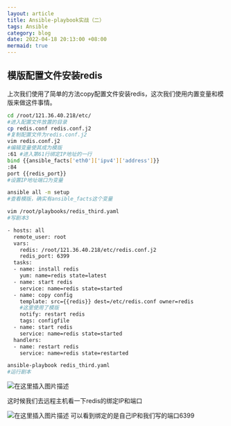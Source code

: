 ```yaml
---
layout: article
title: Ansible-playbook实战（二）
tags: Ansible
category: blog
date: 2022-04-18 20:13:00 +08:00
mermaid: true
---
```

## 模版配置文件安装redis
上次我们使用了简单的方法copy配置文件安装redis，这次我们使用内置变量和模版来做这件事情。

```bash
cd /root/121.36.40.218/etc/
#进入配置文件放置的目录
cp redis.conf redis.conf.j2 
#复制配置文件为redis.conf.j2 
vim redis.conf.j2 
#编辑变量使其成为模版
:61 #进入第61行绑定IP地址的一行
bind {{ansible_facts['eth0']['ipv4']['address']}}
:84
port {{redis_port}}
#设置IP地址端口为变量
```

```bash
ansible all -m setup
#查看模版，确实有ansible_facts这个变量
```

```bash
vim /root/playbooks/redis_third.yaml
#写剧本3
```

```bash
- hosts: all
  remote_user: root
  vars:
    redis: /root/121.36.40.218/etc/redis.conf.j2
    redis_port: 6399
  tasks:
  - name: install redis
    yum: name=redis state=latest
  - name: start redis
    service: name=redis state=started
  - name: copy config
    template: src={{redis}} dest=/etc/redis.conf owner=redis
    #这里使用了模版
    notify: restart redis
    tags: configfile
  - name: start redis
    service: name=redis state=started
  handlers:
  - name: restart redis
    service: name=redis state=restarted                                                           
```

```bash
ansible-playbook redis_third.yaml 
#运行剧本
```
![在这里插入图片描述](https://img-blog.csdnimg.cn/a8d7bb67e94d4b2394adda3341f140fb.png?x-oss-process=image/watermark,type_d3F5LXplbmhlaQ,shadow_50,text_Q1NETiBAeXV0YW9fNTE3,size_20,color_FFFFFF,t_70,g_se,x_16)

这时候我们去远程主机看一下redis的绑定IP和端口

![在这里插入图片描述](https://img-blog.csdnimg.cn/ce09c8b44b334d72a811a1d4a03b1a4a.png?x-oss-process=image/watermark,type_d3F5LXplbmhlaQ,shadow_50,text_Q1NETiBAeXV0YW9fNTE3,size_20,color_FFFFFF,t_70,g_se,x_16)
可以看到绑定的是自己IP和我们写的端口6399
